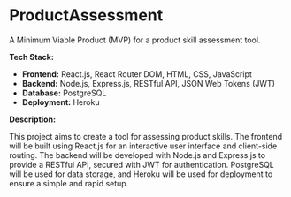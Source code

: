 # ProductAssessment

A Minimum Viable Product (MVP) for a product skill assessment tool.

**Tech Stack:**

*   **Frontend:** React.js, React Router DOM, HTML, CSS, JavaScript
*   **Backend:** Node.js, Express.js, RESTful API, JSON Web Tokens (JWT)
*   **Database:** PostgreSQL
*   **Deployment:** Heroku

**Description:**

This project aims to create a tool for assessing product skills. The frontend will be built using React.js for an interactive user interface and client-side routing. The backend will be developed with Node.js and Express.js to provide a RESTful API, secured with JWT for authentication. PostgreSQL will be used for data storage, and Heroku will be used for deployment to ensure a simple and rapid setup.
